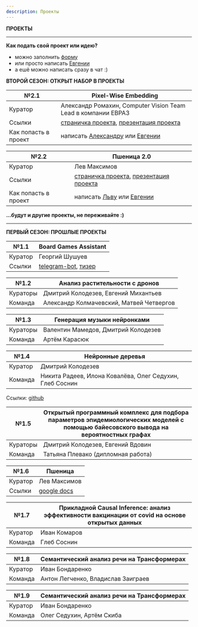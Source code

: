 ```yaml
---
description: Проекты
---
```


**ПРОЕКТЫ**

---

**Как подать свой проект или идею?** 
- можно заполнить [форму](https://forms.gle/H13Fav7McMnL7oK88)
- или просто написать [Евгении](https://t.me/evsotnikova)
- а ешё можно написать сразу в чат :)



**ВТОРОЙ СЕЗОН: ОТКРЫТ НАБОР В ПРОЕКТЫ**

 №2.1 | Pixel-Wise Embedding
 --- | --- 
 Куратор | Александр Ромахин, Computer Vision Team Lead в компании ЕВРАЗ
 Ссылки | [страничка проекта](projects/pixelwiseemb.md), [презентация проекта](https://docs.google.com/presentation/d/1IopWWRSgE1p5IqQ6hsQ7Cg6RaduEW_UJFlEfOeZWWaA/edit?usp=sharing)
 Как попасть в проект | написать [Александру](https://t.me/ASRomahin) или [Евгении](https://t.me/evsotnikova)
 
 
№2.2 | Пшеница 2.0 
--- | --- 
Куратор | Лев Максимов
Ссылки | [страничка проекта](projects/wheat.md), [презентация проекта](https://docs.google.com/presentation/d/1IopWWRSgE1p5IqQ6hsQ7Cg6RaduEW_UJFlEfOeZWWaA/edit?usp=sharing)
Как попасть в проект | написать [Льву](https://t.me/grimoire2020) или [Евгении](https://t.me/evsotnikova)


**...будут и другие проекты, не переживайте :)**

---

**ПЕРВЫЙ СЕЗОН: ПРОШЛЫЕ ПРОЕКТЫ**

 №1.1 | Board Games Assistant 
 --- | --- 
 Куратор | Георгий Шушуев
 Ссылки | [telegram-bot](https://t.me/BoardGameAssistantBot), [тизер](https://youtu.be/-TE2cudI-aM)

№1.2 | Анализ растительности с дронов 
--- | --- 
Кураторы | Дмитрий Колодезев, Евгений Михантьев
Команда | Александр Колмачевский, Матвей Четвергов

№1.3 | Генерация музыки нейронками 
--- | --- 
Кураторы | Валентин Мамедов, Дмитрий Колодезев
Команда | Артём Карасюк

№1.4 | Нейронные деревья 
--- | --- 
Куратор | Дмитрий Колодезев
Команда | Никита Радеев, Илона Ковалёва, Олег Седухин, Глеб Соснин
Ссылки: [github](https://github.com/open-data-science-lab/neurotrees)

№1.5 | Открытый программный комплекс для подбора параметров эпидемиологических моделей с помощью байесовского вывода на вероятностных графах
--- | --- 
Кураторы | Дмитрий Колодезев, Евгений Вдовин
Команда | Татьяна Плевако (дипломная работа)

№1.6 | Пшеница 
 --- | --- 
 Куратор | Лев Максимов
 Ссылки | [google docs](https://docs.google.com/document/d/1BCveZuYxxQNBRDB09I3sZ7Fy2ZiAEkZaWDZQqZvsKQk/edit)

№1.7 | Прикладной Causal Inference: анализ эффективности вакцинации от covid на основе открытых данных
--- | --- 
Куратор | Иван Комаров
Команда | Глеб Соснин

№1.8 | Cемантический анализ речи на Трансформерах
--- | --- 
Куратор | Иван Бондаренко
Команда | Антон Легченко, Владислав Заиграев

№1.9 | Cемантический анализ речи на Трансформерах
--- | --- 
Куратор | Иван Бондаренко
Команда | Олег Седухин, Артём Скиба









